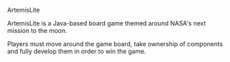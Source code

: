 ArtemisLite

ArtemisLite is a Java-based board game themed around NASA's next mission to the moon.

Players must move around the game board, take ownership of components and fully develop them in order to win the game.